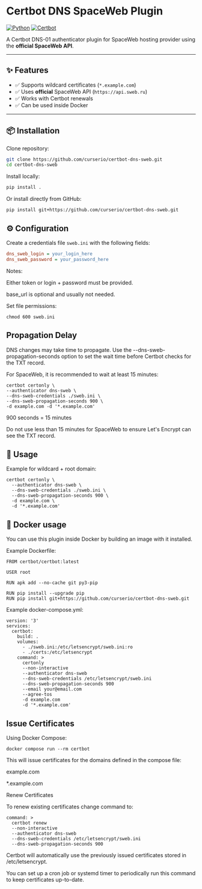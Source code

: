 # Certbot DNS SpaceWeb Plugin

[![Python](https://img.shields.io/badge/python-3.8%2B-blue)]()
[![Certbot](https://img.shields.io/badge/certbot-compatible-brightgreen)]()

A Certbot DNS-01 authenticator plugin for SpaceWeb hosting provider using the **official SpaceWeb API**.

---

## ✨ Features
- ✅ Supports wildcard certificates (`*.example.com`)
- ✅ Uses **official** SpaceWeb API (`https://api.sweb.ru`)
- ✅ Works with Certbot renewals
- ✅ Can be used inside Docker

---

## 📦 Installation

Clone repository:

```bash
git clone https://github.com/curserio/certbot-dns-sweb.git
cd certbot-dns-sweb
```

Install locally:

```bash
pip install .
```

Or install directly from GitHub:

```
pip install git+https://github.com/curserio/certbot-dns-sweb.git
```

## ⚙️ Configuration

Create a credentials file `sweb.ini` with the following fields:

```ini
dns_sweb_login = your_login_here
dns_sweb_password = your_password_here
```

Notes:

Either token or login + password must be provided.

base_url is optional and usually not needed.

Set file permissions:

```
chmod 600 sweb.ini
```

## Propagation Delay

DNS changes may take time to propagate. Use the --dns-sweb-propagation-seconds option to set the wait time before Certbot checks for the TXT record.

For SpaceWeb, it is recommended to wait at least 15 minutes:

```
certbot certonly \
--authenticator dns-sweb \
--dns-sweb-credentials ./sweb.ini \
--dns-sweb-propagation-seconds 900 \
-d example.com -d '*.example.com'
```

900 seconds = 15 minutes

Do not use less than 15 minutes for SpaceWeb to ensure Let's Encrypt can see the TXT record.

## 🚀 Usage

Example for wildcard + root domain:

```
certbot certonly \
  --authenticator dns-sweb \
  --dns-sweb-credentials ./sweb.ini \
  --dns-sweb-propagation-seconds 900 \
  -d example.com \
  -d '*.example.com'
```

## 🐳 Docker usage

You can use this plugin inside Docker by building an image with it installed.

Example Dockerfile:

```
FROM certbot/certbot:latest

USER root

RUN apk add --no-cache git py3-pip

RUN pip install --upgrade pip
RUN pip install git+https://github.com/curserio/certbot-dns-sweb.git
```

Example docker-compose.yml:

```
version: '3'
services:
  certbot:
    build: .
    volumes:
      - ./sweb.ini:/etc/letsencrypt/sweb.ini:ro
      - ./certs:/etc/letsencrypt
    command: >
      certonly
      --non-interactive
      --authenticator dns-sweb
      --dns-sweb-credentials /etc/letsencrypt/sweb.ini
      --dns-sweb-propagation-seconds 900
      --email your@email.com
      --agree-tos
      -d example.com
      -d '*.example.com'
```

## Issue Certificates

Using Docker Compose:

```
docker compose run --rm certbot
```

This will issue certificates for the domains defined in the compose file:

example.com

*.example.com


Renew Certificates

To renew existing certificates change command to:

```
command: >
  certbot renew
  --non-interactive
  --authenticator dns-sweb
  --dns-sweb-credentials /etc/letsencrypt/sweb.ini
  --dns-sweb-propagation-seconds 900
```

Certbot will automatically use the previously issued certificates stored in /etc/letsencrypt.

You can set up a cron job or systemd timer to periodically run this command to keep certificates up-to-date.
